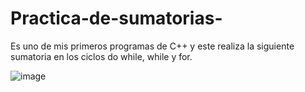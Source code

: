 # Practica-de-sumatorias-
Es uno de mis primeros programas de C++ y este realiza la siguiente sumatoria en los ciclos do while, while y for.

![image](https://user-images.githubusercontent.com/64390156/124487785-bbb3ce00-dd74-11eb-827e-65882858c73a.png)


